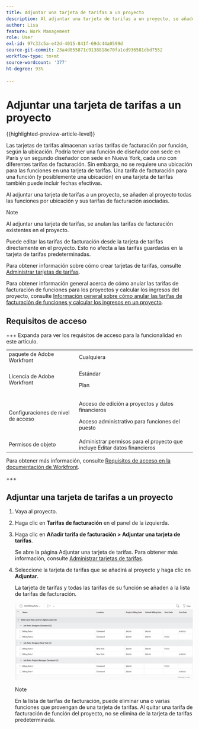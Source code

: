 ```yaml
---
title: Adjuntar una tarjeta de tarifas a un proyecto
description: Al adjuntar una tarjeta de tarifas a un proyecto, se añaden al proyecto todas las funciones por ubicación y sus tarifas de facturación asociadas.
author: Lisa
feature: Work Management
role: User
exl-id: 97c33c5a-e42d-4015-841f-69dc44a0599d
source-git-commit: 23a4d055871c9138818e70fa1cd936581dbd7552
workflow-type: tm+mt
source-wordcount: '377'
ht-degree: 93%

---
```


# Adjuntar una tarjeta de tarifas a un proyecto

{{highlighted-preview-article-level}}

Las tarjetas de tarifas almacenan varias tarifas de facturación por función, según la ubicación. Podría tener una función de diseñador con sede en París y un segundo diseñador con sede en Nueva York, cada uno con diferentes tarifas de facturación. Sin embargo, no se requiere una ubicación para las funciones en una tarjeta de tarifas. Una tarifa de facturación para una función (y posiblemente una ubicación) en una tarjeta de tarifas también puede incluir fechas efectivas.

Al adjuntar una tarjeta de tarifas a un proyecto, se añaden al proyecto todas las funciones por ubicación y sus tarifas de facturación asociadas.

>[!NOTE]
>
>Al adjuntar una tarjeta de tarifas, se anulan las tarifas de facturación existentes en el proyecto.

Puede editar las tarifas de facturación desde la tarjeta de tarifas directamente en el proyecto. Esto no afecta a las tarifas guardadas en la tarjeta de tarifas predeterminadas.

Para obtener información sobre cómo crear tarjetas de tarifas, consulte [Administrar tarjetas de tarifas](/help/quicksilver/administration-and-setup/set-up-workfront/configure-system-defaults/manage-rate-cards.md).

Para obtener información general acerca de cómo anular las tarifas de facturación de funciones para los proyectos y calcular los ingresos del proyecto, consulte [Información general sobre cómo anular las tarifas de facturación de funciones y calcular los ingresos en un proyecto](/help/quicksilver/manage-work/projects/project-finances/override-role-billing-rates-and-calculate-project-revenue.md).

## Requisitos de acceso

+++ Expanda para ver los requisitos de acceso para la funcionalidad en este artículo.

<table style="table-layout:auto"> 
 <col> 
 <col> 
 <tbody> 
  <tr> 
   <td>paquete de Adobe Workfront</td> 
   <td>Cualquiera</td> 
  </tr> 
  <tr> 
   <td>Licencia de Adobe Workfront</td> 
   <td>
   <p>Estándar</p>
   <p>Plan</p></td> 
  </tr> 
  <tr> 
   <td>Configuraciones de nivel de acceso</td> 
   <td> <p>Acceso de edición a proyectos y datos financieros</p> <p>Acceso administrativo para funciones del puesto</p></td> 
  </tr> 
  <tr> 
   <td>Permisos de objeto</td> 
   <td>Administrar permisos para el proyecto que incluye Editar datos financieros </td> 
  </tr> 
 </tbody> 
</table>

Para obtener más información, consulte [Requisitos de acceso en la documentación de Workfront](/help/quicksilver/administration-and-setup/add-users/access-levels-and-object-permissions/access-level-requirements-in-documentation.md).

+++

## Adjuntar una tarjeta de tarifas a un proyecto

1. Vaya al proyecto. 
1. Haga clic en **Tarifas de facturación** en el panel de la izquierda.
1. Haga clic en **Añadir tarifa de facturación > Adjuntar una tarjeta de tarifas**.

   Se abre la página Adjuntar una tarjeta de tarifas. Para obtener más información, consulte [Administrar tarjetas de tarifas](/help/quicksilver/administration-and-setup/set-up-workfront/configure-system-defaults/manage-rate-cards.md).

1. Seleccione la tarjeta de tarifas que se añadirá al proyecto y haga clic en **Adjuntar**.

   La tarjeta de tarifas y todas las tarifas de su función se añaden a la lista de tarifas de facturación.

   ![Tarjeta de tarifas añadida al proyecto](assets/billing-rates-added-from-rate-card.png)

   >[!NOTE]
   >
   >En la lista de tarifas de facturación, puede eliminar una o varias funciones que provengan de una tarjeta de tarifas. Al quitar una tarifa de facturación de función del proyecto, no se elimina de la tarjeta de tarifas predeterminada.
